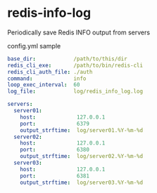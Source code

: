 redis-info-log
==============

Periodically save Redis INFO output from servers

config.yml sample
```yaml
base_dir:            /path/to/this/dir
redis_cli_exe:       /path/to/bin/redis-cli
redis_cli_auth_file: ./auth
command:             info
loop_exec_interval:  60
log_file:            log/redis_info_log.log

servers:
  server01:
    host:             127.0.0.1
    port:             6379
    output_strftime:  log/server01.%Y-%m-%d
  server02:
    host:             127.0.0.1
    port:             6380
    output_strftime:  log/server02.%Y-%m-%d
  server03:
    host:             127.0.0.1
    port:             6381
    output_strftime:  log/server03.%Y-%m-%d
```
